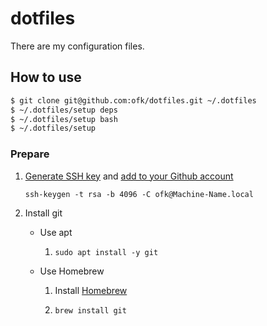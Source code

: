 # dotfiles

There are my configuration files.

## How to use

```bash
$ git clone git@github.com:ofk/dotfiles.git ~/.dotfiles
$ ~/.dotfiles/setup deps
$ ~/.dotfiles/setup bash
$ ~/.dotfiles/setup
```

### Prepare

1. [Generate SSH key](https://docs.github.com/en/free-pro-team@latest/github/authenticating-to-github/connecting-to-github-with-ssh) and [add to your Github account](https://github.com/settings/keys)

   `ssh-keygen -t rsa -b 4096 -C ofk@Machine-Name.local`

1. Install git

   * Use apt

      1. `sudo apt install -y git`

   * Use Homebrew

      1. Install [Homebrew](http://brew.sh/)

      1. `brew install git`
